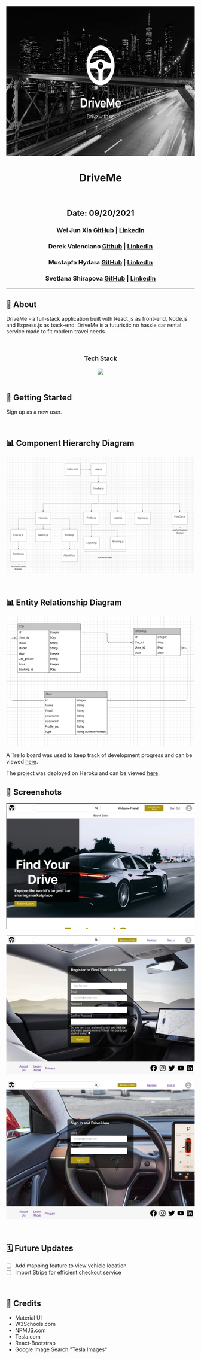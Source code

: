 <div align="center">
<img src ="images/DriveMe.png" height="400"/>
<h1 align="center">DriveMe</h1>

<br/>

## Date: 09/20/2021

### Wei Jun Xia [GitHub]() | [LinkedIn]()

### Derek Valenciano [Github]() | [LinkedIn]()

### Mustapfa Hydara [GitHub]() | [LinkedIn]()

### Svetlana Shirapova [GitHub]() | [LinkedIn]()

</div>

---

## 🚗 About

DriveMe - a full-stack application built with React.js as front-end, Node.js and Express.js as back-end.
DriveMe is a futuristic no hassle car rental service made to fit modern travel needs.

 <br/>
 <div align="center">
  <h3>Tech Stack</h3>
  <img src="https://repository-images.githubusercontent.com/141744474/1ce68080-769e-11ea-8f62-d743905db95e"/>
</div>
</br>

## 🚀 Getting Started

Sign up as a new user.

<br/>

## 📊 Component Hierarchy Diagram

![CHD](images/CHD.png)

<br/>

## 📊 Entity Relationship Diagram

![ERD](images/ERD.png)

A Trello board was used to keep track of development progress and can be viewed [here](https://trello.com/b/i35voRC8/group-project).

The project was deployed on Heroku and can be viewed [here]().

## 📸 Screenshots

![screenshot](images/Home_page.png)

![screenshot2](images/Register_page.png)

![screenshot3](images/Signin_page.png)

<br/>

## 🗓 Future Updates

- [ ] Add mapping feature to view vehicle location
- [ ] Import Stripe for efficient checkout service

<br/>

## 📖 Credits

- Material UI
- W3Schools.com
- NPMJS.com
- Tesla.com
- React-Bootstrap
- Google Image Search "Tesla Images"
